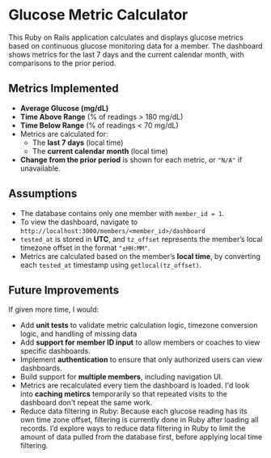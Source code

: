 # Glucose Metric Calculator

This Ruby on Rails application calculates and displays glucose metrics based on continuous glucose monitoring data for a member. The dashboard shows metrics for the last 7 days and the current calendar month, with comparisons to the prior period.

## Metrics Implemented

- **Average Glucose (mg/dL)**
- **Time Above Range** (% of readings > 180 mg/dL)
- **Time Below Range** (% of readings < 70 mg/dL)
- Metrics are calculated for:
  - The **last 7 days** (local time)
  - The **current calendar month** (local time)
- **Change from the prior period** is shown for each metric, or `"N/A"` if unavailable.

## Assumptions

- The database contains only one member with `member_id = 1`.
- To view the dashboard, navigate to `http://localhost:3000/members/<member_id>/dashboard`
- `tested_at` is stored in **UTC**, and `tz_offset` represents the member’s local timezone offset in the format `"±HH:MM"`.
- Metrics are calculated based on the member’s **local time**, by converting each `tested_at` timestamp using `getlocal(tz_offset)`.

## Future Improvements

If given more time, I would:

- Add **unit tests** to validate metric calculation logic, timezone conversion logic, and handling of missing data
- Add **support for member ID input** to allow members or coaches to view specific dashboards.
- Implement **authentication** to ensure that only authorized users can view dashboards.
- Build support for **multiple members**, including navigation UI.
- Metrics are recalculated every tiem the dashboard is loaded. I'd look into **caching metircs** temporarily so that repeated visits to the dashboard don't repeat the same work.
- Reduce data filtering in Ruby: Because each glucose reading has its own time zone offset, filtering is currently done in Ruby after loading all records. I’d explore ways to reduce data filtering in Ruby to limit the amount of data pulled from the database first, before applying local time filtering.
